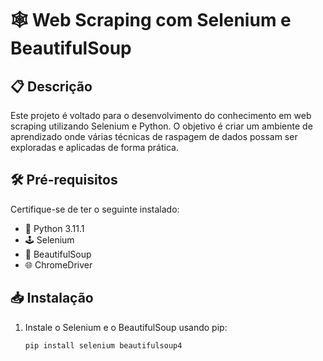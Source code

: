# 🕸️ Web Scraping com Selenium e BeautifulSoup

## 📋 Descrição

Este projeto é voltado para o desenvolvimento do conhecimento em web scraping utilizando Selenium e Python. O objetivo é criar um ambiente de aprendizado onde várias técnicas de raspagem de dados possam ser exploradas e aplicadas de forma prática.

## 🛠️ Pré-requisitos

Certifique-se de ter o seguinte instalado:

- 🐍 Python 3.11.1
- 🕹️ Selenium
- 🍲 BeautifulSoup
- 🌐 ChromeDriver

## 📥 Instalação

1. Instale o Selenium e o BeautifulSoup usando pip:

    ```sh
    pip install selenium beautifulsoup4
    ```
    